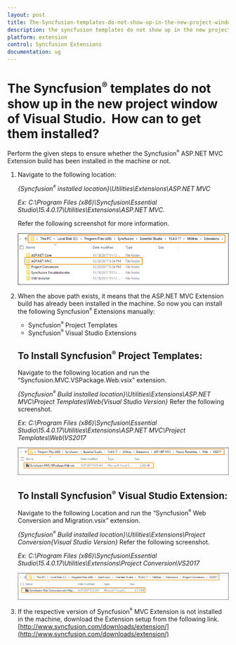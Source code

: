 ```yaml
---
layout: post
title: The-Syncfusion-templates-do-not-show-up-in-the-new-project-window-of-Visual-Studio-How-can-to-get-them-installed
description: the syncfusion templates do not show up in the new project window of visual studio.  how can to get them installed?
platform: extension
control: Syncfusion Extensions
documentation: ug
---
```


# The Syncfusion<sup style="font-size:70%">&reg;</sup> templates do not show up in the new project window of Visual Studio.  How can to get them installed?

Perform the given steps to ensure whether the Syncfusion<sup style="font-size:70%">&reg;</sup> ASP.NET MVC Extension build has been installed in the machine or not.

1. Navigate to the following location:

   _{Syncfusion<sup style="font-size:70%">&reg;</sup> installed location}\Utilities\Extensions\ASP.NET MVC_

   _Ex: C:\Program Files (x86)\Syncfusion\Essential Studio\15.4.0.17\Utilities\Extensions\ASP.NET MVC._

   Refer the following screenshot for more information.



   ![Syncfusion<sup style="font-size:70%">&reg;</sup> Installed location](The-Syncfusion-templatesd_images/The-Syncfusion-templatesd-img1.png)


2. When the above path exists, it means that the ASP.NET MVC Extension build has already been installed in the machine. So now you can install the following Syncfusion<sup style="font-size:70%">&reg;</sup>
   Extensions manually:
   * Syncfusion<sup style="font-size:70%">&reg;</sup> Project Templates
   * Syncfusion<sup style="font-size:70%">&reg;</sup> Visual Studio Extensions

   ## To Install Syncfusion<sup style="font-size:70%">&reg;</sup> Project Templates: 
   Navigate to the following location and run the “Syncfusion.MVC.VSPackage.Web.vsix” extension.

   _{Syncfusion<sup style="font-size:70%">&reg;</sup> Build installed location}\Utilities\Extensions\ASP.NET MVC\Project Templates\Web\{Visual Studio Version}_
   Refer the following screenshot.

   _Ex: C:\Program Files (x86)\Syncfusion\Essential Studio\15.4.0.17\Utilities\Extensions\ASP.NET MVC\Project Templates\Web\VS2017_


   ![Syncfusion<sup style="font-size:70%">&reg;</sup> Project Template VSIX file location](The-Syncfusion-templatesd_images/The-Syncfusion-templatesd-img2.png)

   ## To Install Syncfusion<sup style="font-size:70%">&reg;</sup> Visual Studio Extension:
   Navigate to the following Location and run the “Syncfusion<sup style="font-size:70%">&reg;</sup> Web Conversion and Migration.vsix” extension. 

   _{Syncfusion<sup style="font-size:70%">&reg;</sup> Build installed location}\Utilities\Extensions\Project Conversion\{Visual Studio Version}_
   Refer the following screenshot.

   _Ex: C:\Program Files (x86)\Syncfusion\Essential Studio\15.4.0.17\Utilities\Extensions\Project Conversion\VS2017_


   ![Syncfusion<sup style="font-size:70%">&reg;</sup> Visual Studio extension VSIX file location](The-Syncfusion-templatesd_images/The-Syncfusion-templatesd-img3.png)




3. If the respective version of Syncfusion<sup style="font-size:70%">&reg;</sup> MVC Extension is not installed in the machine, download the Extension setup from the following link.        [http://www.syncfusion.com/downloads/extension/](http://www.syncfusion.com/downloads/extension/)
